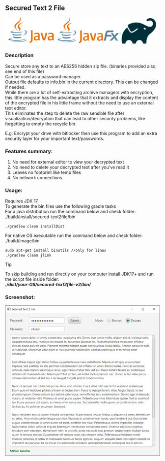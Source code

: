 Secured Text 2 File
--
![](assets/images/logo1.png)
### Description<br/>
Secure store any text to an AES256 hidden zip file. (binaries provided also, see end of this file) <br/>
Can be used as a password manager.<br/>
Output file defaults to info.bin in the current directory. This can be changed if needed. <br/>
While there are a lot of self-extracting archive managers with encryption, this little 
program has the advantage that it extracts and display the content of the encrypted file in his little frame without the need to use an external text editor.<br/>
This eliminates the step to delete the raw sensible file after visualization/decryption that can lead to other security problems, like forgetting to empty the recycle bin.<br/>

E.g: Encrypt your drive with bitlocker then use this program to add an extra security layer for your important text/passwords.

### Features summary:
1) No need for external editor to view your decrypted text
2) No need to delete your decrypted text after you've read it
3) Leaves no footprint like temp files
4) No network connections

### Usage:
Requires JDK 17<br/>
To generate the bin files use the following gradle tasks<br/>
For a java distribution run the command below and check folder: ./build/install/secured-text2file/bin<br/>
```
./gradlew clean installDist
```
For native OS executable run the command below and check folder: ./build/image/bin
```
sudo apt-get install binutils //only for linux
./gradlew clean jlink 
```

> [!TIP]
> To skip building and run directly on your computer install JDK17+ and run the script file inside folder:<br/>
> ***./dist/your-OS/secured-text2file-v2/bin/***


### Screenshot:
![](assets/images/screen1.png)